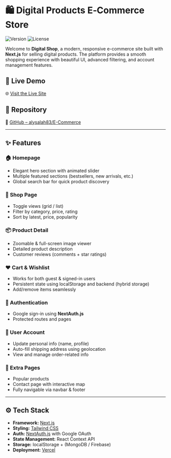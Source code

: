 # 🛍️ Digital Products E‑Commerce Store

![Version](https://img.shields.io/badge/version-1.0.0-blue)
![License](https://img.shields.io/badge/license-MIT-green)

Welcome to **Digital Shop**, a modern, responsive e-commerce site built with **Next.js** for selling digital products. The platform provides a smooth shopping experience with beautiful UI, advanced filtering, and account management features.

## 🔗 Live Demo

🌐 [Visit the Live Site](https://shop-digital-ten.vercel.app/)

## 💾 Repository

📁 [GitHub – alysalah83/E-Commerce](https://github.com/alysalah83/E-Commerce)

---

## ✨ Features

### 🏠 Homepage
- Elegant hero section with animated slider
- Multiple featured sections (bestsellers, new arrivals, etc.)
- Global search bar for quick product discovery

### 🛒 Shop Page
- Toggle views (grid / list)
- Filter by category, price, rating
- Sort by latest, price, popularity

### 📦 Product Detail
- Zoomable & full-screen image viewer
- Detailed product description
- Customer reviews (comments + star ratings)

### ❤️ Cart & Wishlist
- Works for both guest & signed-in users
- Persistent state using localStorage and backend (hybrid storage)
- Add/remove items seamlessly

### 🔐 Authentication
- Google sign-in using **NextAuth.js**
- Protected routes and pages

### 👤 User Account
- Update personal info (name, profile)
- Auto-fill shipping address using geolocation
- View and manage order-related info

### 📄 Extra Pages
- Popular products
- Contact page with interactive map
- Fully navigable via navbar & footer

---

## ⚙️ Tech Stack

- **Framework:** [Next.js](https://nextjs.org/)
- **Styling:** [Tailwind CSS](https://tailwindcss.com/)
- **Auth:** [NextAuth.js](https://next-auth.js.org/) with Google OAuth
- **State Management:** React Context API
- **Storage:** localStorage + (MongoDB / Firebase)
- **Deployment:** [Vercel](https://vercel.com/)
